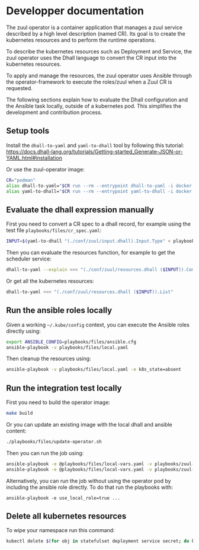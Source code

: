 # Developper documentation

The zuul operator is a container application that manages a
zuul service described by a high level description (named CR).
Its goal is to create the kubernetes resources and to perform
the runtime operations.

To describe the kubernetes resources such as Deployment and Service,
the zuul operator uses the Dhall language to convert the CR input
into the kubernetes resources.

To apply and manage the resources, the zuul operator uses Ansible
through the operator-framework to execute the roles/zuul when
a Zuul CR is requested.

The following sections explain how to evaluate the Dhall configuration
and the Ansible task locally, outside of a kubernetes pod.
This simplifies the development and contribution process.


## Setup tools

Install the `dhall-to-yaml` and `yaml-to-dhall` tool by following this tutorial:
https://docs.dhall-lang.org/tutorials/Getting-started_Generate-JSON-or-YAML.html#installation

Or use the zuul-operator image:

```bash
CR="podman"
alias dhall-to-yaml="$CR run --rm --entrypoint dhall-to-yaml -i docker.io/zuul/zuul-operator"
alias yaml-to-dhall="$CR run --rm --entrypoint yaml-to-dhall -i docker.io/zuul/zuul-operator"
```

## Evaluate the dhall expression manually

First you need to convert a CR spec to a dhall record, for example using the test file `playbooks/files/cr_spec.yaml`:

```bash
INPUT=$(yaml-to-dhall "(./conf/zuul/input.dhall).Input.Type" < playbooks/files/cr_spec.yaml)
```

Then you can evaluate the resources function, for example to get the scheduler service:

```bash
dhall-to-yaml --explain <<< "(./conf/zuul/resources.dhall ($INPUT)).Components.Zuul.Scheduler"
```

Or get all the kubernetes resources:

```bash
dhall-to-yaml <<< "(./conf/zuul/resources.dhall ($INPUT)).List"
```

## Run the ansible roles locally

Given a working `~/.kube/config` context, you can execute the Ansible roles directly using:

```bash
export ANSIBLE_CONFIG=playbooks/files/ansible.cfg
ansible-playbook -v playbooks/files/local.yaml
```

Then cleanup the resources using:

```bash
ansible-playbook -v playbooks/files/local.yaml -e k8s_state=absent
```


## Run the integration test locally

First you need to build the operator image:

```bash
make build
```

Or you can update an existing image with the local dhall and ansible content:

```bash
./playbooks/files/update-operator.sh
```

Then you can run the job using:

```bash
ansible-playbook -e @playbooks/files/local-vars.yaml -v playbooks/zuul-operator-functional/run.yaml
ansible-playbook -e @playbooks/files/local-vars.yaml -v playbooks/zuul-operator-functional/test.yaml
```

Alternatively, you can run the job without using the operator pod by including the ansible role directly.
To do that run the playbooks with:

```
ansible-playbook -e use_local_role=true ...
```

## Delete all kubernetes resources

To wipe your namespace run this command:

```bash
kubectl delete $(for obj in statefulset deployment service secret; do kubectl get $obj -o name; done)
```
